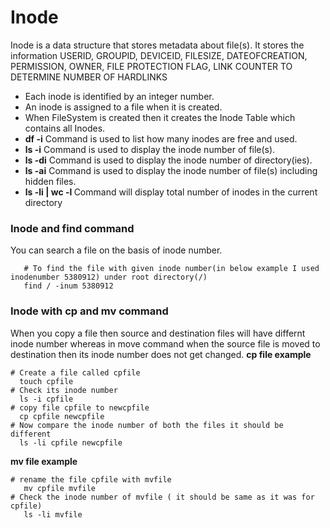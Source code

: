 # Inode
Inode is a data structure that stores metadata about file(s). It stores the information USERID, GROUPID, DEVICEID, FILESIZE, DATEOFCREATION, PERMISSION, OWNER, FILE PROTECTION FLAG, LINK COUNTER TO DETERMINE NUMBER OF HARDLINKS

<ul>
  <li>Each inode is identified by an integer number.</li>
  <li>An inode is assigned to a file when it is created.</li>
  <li>When FileSystem is created then it creates the Inode Table which contains all Inodes.</li>
  <li><b>df -i</b> Command is used to list how many inodes are free and used.</li>
  <li><b>ls -i</b> Command is used to display the inode number of file(s).</li>
  <li><b>ls -di</b> Command is used to display the inode number of directory(ies).</li>
  <li><b>ls -ai</b> Command is used to display the inode number of file(s) including hidden files.</li>
  <li><b>ls -li | wc -l </b> Command will display total number of inodes in the current directory</li>
</ul>  

### Inode and find command
You can search a file on the basis of inode number.
```
   # To find the file with given inode number(in below example I used inodenumber 5380912) under root directory(/)
   find / -inum 5380912
```
### Inode with cp and mv command
When you copy a file then source and destination files will have differnt inode number whereas in move command when the source file is moved to destination then its inode number does not get changed.
<b>cp file example</b>
```
# Create a file called cpfile
  touch cpfile
# Check its inode number 
  ls -i cpfile
# copy file cpfile to newcpfile
  cp cpfile newcpfile
# Now compare the inode number of both the files it should be different
  ls -li cpfile newcpfile
```

<b>mv file example</b>
```
# rename the file cpfile with mvfile
   mv cpfile mvfile
# Check the inode number of mvfile ( it should be same as it was for cpfile)
   ls -li mvfile
```
